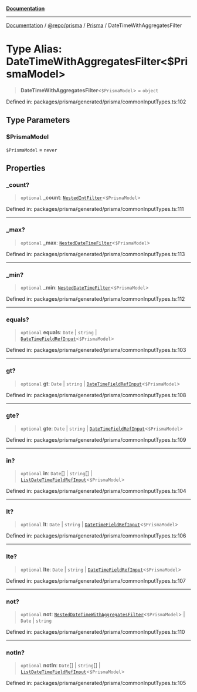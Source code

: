 [**Documentation**](../../../../../README.md)

***

[Documentation](../../../../../README.md) / [@repo/prisma](../../../README.md) / [Prisma](../README.md) / DateTimeWithAggregatesFilter

# Type Alias: DateTimeWithAggregatesFilter\<$PrismaModel\>

> **DateTimeWithAggregatesFilter**\<`$PrismaModel`\> = `object`

Defined in: packages/prisma/generated/prisma/commonInputTypes.ts:102

## Type Parameters

### $PrismaModel

`$PrismaModel` = `never`

## Properties

### \_count?

> `optional` **\_count**: [`NestedIntFilter`](NestedIntFilter.md)\<`$PrismaModel`\>

Defined in: packages/prisma/generated/prisma/commonInputTypes.ts:111

***

### \_max?

> `optional` **\_max**: [`NestedDateTimeFilter`](NestedDateTimeFilter.md)\<`$PrismaModel`\>

Defined in: packages/prisma/generated/prisma/commonInputTypes.ts:113

***

### \_min?

> `optional` **\_min**: [`NestedDateTimeFilter`](NestedDateTimeFilter.md)\<`$PrismaModel`\>

Defined in: packages/prisma/generated/prisma/commonInputTypes.ts:112

***

### equals?

> `optional` **equals**: `Date` \| `string` \| [`DateTimeFieldRefInput`](DateTimeFieldRefInput.md)\<`$PrismaModel`\>

Defined in: packages/prisma/generated/prisma/commonInputTypes.ts:103

***

### gt?

> `optional` **gt**: `Date` \| `string` \| [`DateTimeFieldRefInput`](DateTimeFieldRefInput.md)\<`$PrismaModel`\>

Defined in: packages/prisma/generated/prisma/commonInputTypes.ts:108

***

### gte?

> `optional` **gte**: `Date` \| `string` \| [`DateTimeFieldRefInput`](DateTimeFieldRefInput.md)\<`$PrismaModel`\>

Defined in: packages/prisma/generated/prisma/commonInputTypes.ts:109

***

### in?

> `optional` **in**: `Date`[] \| `string`[] \| [`ListDateTimeFieldRefInput`](ListDateTimeFieldRefInput.md)\<`$PrismaModel`\>

Defined in: packages/prisma/generated/prisma/commonInputTypes.ts:104

***

### lt?

> `optional` **lt**: `Date` \| `string` \| [`DateTimeFieldRefInput`](DateTimeFieldRefInput.md)\<`$PrismaModel`\>

Defined in: packages/prisma/generated/prisma/commonInputTypes.ts:106

***

### lte?

> `optional` **lte**: `Date` \| `string` \| [`DateTimeFieldRefInput`](DateTimeFieldRefInput.md)\<`$PrismaModel`\>

Defined in: packages/prisma/generated/prisma/commonInputTypes.ts:107

***

### not?

> `optional` **not**: [`NestedDateTimeWithAggregatesFilter`](NestedDateTimeWithAggregatesFilter.md)\<`$PrismaModel`\> \| `Date` \| `string`

Defined in: packages/prisma/generated/prisma/commonInputTypes.ts:110

***

### notIn?

> `optional` **notIn**: `Date`[] \| `string`[] \| [`ListDateTimeFieldRefInput`](ListDateTimeFieldRefInput.md)\<`$PrismaModel`\>

Defined in: packages/prisma/generated/prisma/commonInputTypes.ts:105
